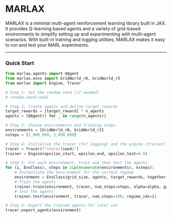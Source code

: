 # MARLAX

MARLAX is a minimal multi-agent reinforcement learning library built in JAX. It provides Q-learning based agents and a variety of grid-based environments to simplify setting up and experimenting with multi-agent scenarios. With built-in training and logging utilities, MARLAX makes it easy to run and test your MARL experiments.

---

### Quick Start

```python
from marlax.agents import QAgent
from marlax.envs import GridWorld_r0, GridWorld_r3
from marlax import Engine, Tracer

# Step 1: Set the random seed (if needed)
# random.seed(seed)

# Step 2: Create agents and define target rewards
target_rewards = [target_reward] * n_agents
agents = [QAgent() for _ in range(n_agents)]

# Step 3: Choose environments and training steps
environments = [GridWorld_r0, GridWorld_r3]
nsteps = [1_000_000, 1_000_000]

# Step 4: Initialize the tracer (for logging) and the engine (trainer)
tracer = Tracer(f"store/{seed}")
trainer = Engine(epsilon_start, epsilon_end, epsilon_test=0.0)

# Step 5: For each environment, train and then test the agents
for (i, EnvClass), steps in zip(enumerate(environments), nsteps):
    # Instantiate the environment for the current regime
    environment = EnvClass(grid_size, agents, target_rewards, together_reward, travel_reward)
    # Train the agents
    trainer.train(environment, tracer, num_steps=steps, alpha=alpha, gamma=gamma, regime_idx=i)
    # Test the agents
    trainer.test(environment, tracer, num_steps=100, regime_idx=i)

# Step 6: Export the trained agents for later use
tracer.export_agents(environment)
```
